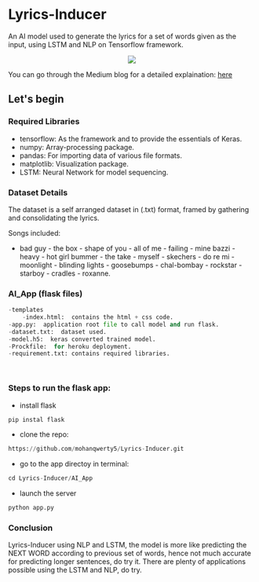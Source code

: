 
# Lyrics-Inducer

An AI model used to generate the lyrics for a set of words given as the input, using LSTM and NLP on Tensorflow framework.
<div align="center" style="display:block;margin: 0 auto;">
<image src='res.gif' ></image>
</div>


You can go through the Medium blog for a detailed explaination: [here](https://medium.com/@mohanqwerty5/lyrics-generator-using-lstm-on-tf-2-0-3baf524129b0)	



## Let's begin 

### Required Libraries

- tensorflow: As the framework and to provide the essentials of Keras. 
- numpy:  Array-processing package.
- pandas: For importing data of various file formats.
- matplotlib: Visualization package. 
- LSTM: Neural Network for model sequencing.



###  Dataset Details
The dataset is a self arranged dataset in (.txt) format, framed by gathering and consolidating the lyrics.

Songs included:

-  bad guy -  the box - shape of you - all of me - failing - mine bazzi - heavy - hot girl bummer - the take - myself - skechers - do re mi - moonlight - blinding lights - goosebumps - chal-bombay - rockstar - starboy - cradles - roxanne.


### AI_App (flask files)
```python
-templates
	-index.html:  contains the html + css code.
-app.py:  application root file to call model and run flask.
-dataset.txt:  dataset used.
-model.h5:  keras converted trained model.
-Prockfile:  for heroku deployment.
-requirement.txt: contains required libraries.

  
```
### Steps to run the flask app:
- install flask
```python
pip instal flask
```
- clone the repo:
```python
https://github.com/mohanqwerty5/Lyrics-Inducer.git
``` 
- go to the app directoy in terminal:
```python
cd Lyrics-Inducer/AI_App
```
- launch the server
```python
python app.py
```


###  Conclusion 
 Lyrics-Inducer using NLP and LSTM, the model is more like predicting the NEXT WORD according to previous set of words, hence not much accurate for predicting longer sentences, do try it. There are plenty of applications possible using the LSTM and NLP, do try.


